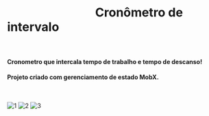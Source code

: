 
# _&nbsp;&nbsp;&nbsp;&nbsp;&nbsp;&nbsp;&nbsp;&nbsp;&nbsp;&nbsp;&nbsp;&nbsp;&nbsp;&nbsp;&nbsp;&nbsp;&nbsp;&nbsp;&nbsp;&nbsp;&nbsp;&nbsp;&nbsp;&nbsp;&nbsp;&nbsp;&nbsp;&nbsp;&nbsp;&nbsp;_ Cronômetro de intervalo
<br>

#### Cronometro que intercala tempo de trabalho e tempo de descanso! 
#### Projeto criado com gerenciamento de estado MobX.
<br>

![1](https://user-images.githubusercontent.com/79944786/176549598-04a4aebf-308f-4036-82ab-f7a6432cada2.png)
![2](https://user-images.githubusercontent.com/79944786/176549611-b99a004b-383d-4b2b-97af-0e7704379638.png)
![3](https://user-images.githubusercontent.com/79944786/176549618-24094d71-485f-4e7c-b58e-8adc9cbe34bf.png)
